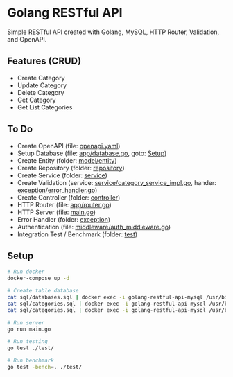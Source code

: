 # Golang RESTful API
Simple RESTful API created with Golang, MySQL, HTTP Router, Validation, and OpenAPI.

## Features (CRUD)
- Create Category
- Update Category
- Delete Category
- Get Category
- Get List Categories

## To Do
- Create OpenAPI (file: [openapi.yaml](https://github.com/kwantz/golang-restful-api/blob/master/openapi.yaml))
- Setup Database (file: [app/database.go](https://github.com/kwantz/golang-restful-api/blob/master/app/database.go), goto: [Setup](https://github.com/kwantz/golang-restful-api#setup))
- Create Entity (folder: [model/entity](https://github.com/kwantz/golang-restful-api/blob/master/model/entity))
- Create Repository (folder: [repository](https://github.com/kwantz/golang-restful-api/blob/master/repository))
- Create Service (folder: [service](https://github.com/kwantz/golang-restful-api/blob/master/service))
- Create Validation (service: [service/category_service_impl.go](https://github.com/kwantz/golang-restful-api/blob/master/service/category_service_impl.go), hander: [exception/error_handler.go](https://github.com/kwantz/golang-restful-api/blob/master/exception/error_handler.go))
- Create Controller (folder: [controller](https://github.com/kwantz/golang-restful-api/blob/master/service))
- HTTP Router (file: [app/router.go](https://github.com/kwantz/golang-restful-api/blob/master/app/router.go))
- HTTP Server (file: [main.go](https://github.com/kwantz/golang-restful-api/blob/master/main.go))
- Error Handler (folder: [exception](https://github.com/kwantz/golang-restful-api/blob/master/exception))
- Authentication (file: [middleware/auth_middleware.go](https://github.com/kwantz/golang-restful-api/blob/master/middleware/auth_middleware.go))
- Integration Test / Benchmark (folder: [test](https://github.com/kwantz/golang-restful-api/blob/master/test))

## Setup
```bash
# Run docker
docker-compose up -d

# Create table database
cat sql/databases.sql | docker exec -i golang-restful-api-mysql /usr/bin/mysql -u root --password=password
cat sql/categories.sql | docker exec -i golang-restful-api-mysql /usr/bin/mysql -u root --password=password golang_restful_api
cat sql/categories.sql | docker exec -i golang-restful-api-mysql /usr/bin/mysql -u root --password=password golang_restful_api_test

# Run server
go run main.go

# Run testing
go test ./test/

# Run benchmark
go test -bench=. ./test/
```
